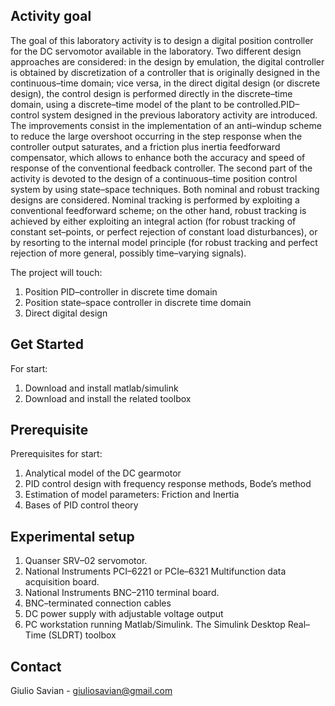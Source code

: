 

<!-- INTRO OF THE PROJECT -->
## Activity goal

The goal of this laboratory activity is to design a digital position controller for the DC servomotor available in the laboratory. Two different design approaches are considered: in the design by emulation, the digital controller is obtained by discretization of a controller that is originally designed in the continuous–time domain; vice versa, in the direct digital design (or discrete design), the control design is performed directly in the discrete–time domain, using a discrete–time model of the plant to be controlled.PID–control system designed in the previous laboratory activity are introduced. The improvements
consist in the implementation of an anti–windup scheme to reduce the large overshoot occurring
in the step response when the controller output saturates, and a friction plus inertia feedforward compensator, which allows to enhance both the accuracy and speed of response of the conventional feedback controller.
The second part of the activity is devoted to the design of a continuous–time position control
system by using state–space techniques. Both nominal and robust tracking designs are considered.
Nominal tracking is performed by exploiting a conventional feedforward scheme; on the other hand, robust tracking is achieved by either exploiting an integral action (for robust tracking of constant set–points, or perfect rejection of constant load disturbances), or by resorting to the internal model principle (for robust tracking and perfect rejection of more general, possibly time–varying signals).

The project will touch:
1. Position PID–controller in discrete time domain
2. Position state–space controller in discrete time domain
3. Direct digital design

<!-- Get started -->
## Get Started

For start:
1. Download and install matlab/simulink
2. Download and install the related toolbox

## Prerequisite

Prerequisites for start:
1. Analytical model of the DC gearmotor
2. PID control design with frequency response methods, Bode’s method
3. Estimation of model parameters: Friction and Inertia
4. Bases of PID control theory


## Experimental setup

1. Quanser SRV–02 servomotor.
2. National Instruments PCI–6221 or PCIe–6321 Multifunction data acquisition board.
3. National Instruments BNC–2110 terminal board.
4. BNC–terminated connection cables
5. DC power supply with adjustable voltage output
6. PC workstation running Matlab/Simulink. The Simulink Desktop Real–Time (SLDRT)
toolbox

## Contact

Giulio Savian  - giuliosavian@gmail.com

<!--Project Link: [https://github.com/your_username/repo_name](https://github.com/your_username/repo_name)-->

